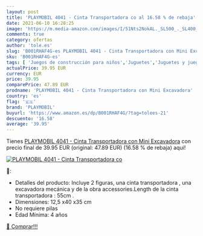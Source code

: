 ```yaml
---
layout: post
title: 'PLAYMOBIL 4041 - Cinta Transportadora co al 16.58 % de rebaja'
date: 2021-06-10 16:28:25
image: 'https://m.media-amazon.com/images/I/51Nts2NokAL._SL500_._SL400_.jpg'
comments: true
category: ofertas
author: 'tole.es'
slug: 'B001RHAF4G-es PLAYMOBIL 4041 - Cinta Transportadora con Mini Excavadora'
sku: 'B001RHAF4G-es'
tags: [ 'Juegos de construcción para niños','Juguetes','Juguetes y juegos','Muñecos y figuras','Vehículos de juguete para niños','playmobil', ]
actualPrice: 39.95 EUR
currency: EUR
price: 39.95
comparePrice: 47.89 EUR
prodname: 'PLAYMOBIL 4041 - Cinta Transportadora con Mini Excavadora'
country: 'es'
flag: '🇪🇸'
brand: 'PLAYMOBIL'
buyurl: 'https://www.amazon.es/dp/B001RHAF4G/?tag=tolees-21'
descuento: '16.58'
average: '39.95'
---
```


Tienes [PLAYMOBIL 4041 - Cinta Transportadora con Mini Excavadora](https://www.amazon.es/dp/B001RHAF4G/?tag=tolees-21) con precio final de  39.95 EUR (original: 47.89 EUR) (16.58 %  de rebaja) aqui!

[![PLAYMOBIL 4041 - Cinta Transportadora co](https://m.media-amazon.com/images/I/51Nts2NokAL._SL500_._SL400_.jpg)](https://www.amazon.es/dp/B001RHAF4G/?tag=tolees-21)

🔎:

- Detalles del producto: Incluye 2 figuras, una cinta transportadora , una excavadora mecánica y de la obra accessories.Length de la cinta transportadora : 55cm .
- Dimensiones: 12,5 x40 x35 cm
- No requiere pilas
- Edad Mínima: 4 años

[🛒 Comprar!!!](https://www.amazon.es/dp/B001RHAF4G/?tag=tolees-21)
